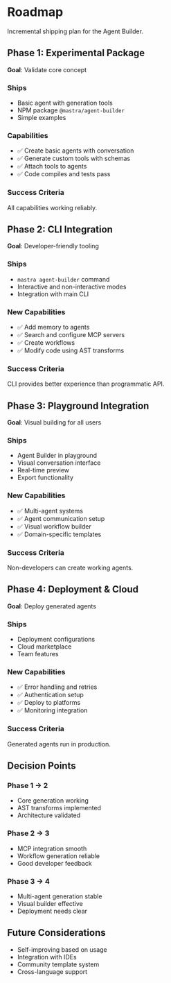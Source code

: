 # Roadmap

Incremental shipping plan for the Agent Builder.

## Phase 1: Experimental Package

**Goal**: Validate core concept

### Ships
- Basic agent with generation tools
- NPM package `@mastra/agent-builder`
- Simple examples

### Capabilities
- ✅ Create basic agents with conversation
- ✅ Generate custom tools with schemas
- ✅ Attach tools to agents
- ✅ Code compiles and tests pass

### Success Criteria
All capabilities working reliably.

## Phase 2: CLI Integration

**Goal**: Developer-friendly tooling

### Ships
- `mastra agent-builder` command
- Interactive and non-interactive modes
- Integration with main CLI

### New Capabilities
- ✅ Add memory to agents
- ✅ Search and configure MCP servers
- ✅ Create workflows
- ✅ Modify code using AST transforms

### Success Criteria
CLI provides better experience than programmatic API.

## Phase 3: Playground Integration

**Goal**: Visual building for all users

### Ships
- Agent Builder in playground
- Visual conversation interface
- Real-time preview
- Export functionality

### New Capabilities
- ✅ Multi-agent systems
- ✅ Agent communication setup
- ✅ Visual workflow builder
- ✅ Domain-specific templates

### Success Criteria
Non-developers can create working agents.

## Phase 4: Deployment & Cloud

**Goal**: Deploy generated agents

### Ships
- Deployment configurations
- Cloud marketplace
- Team features

### New Capabilities
- ✅ Error handling and retries
- ✅ Authentication setup
- ✅ Deploy to platforms
- ✅ Monitoring integration

### Success Criteria
Generated agents run in production.

## Decision Points

### Phase 1 → 2
- Core generation working
- AST transforms implemented
- Architecture validated

### Phase 2 → 3  
- MCP integration smooth
- Workflow generation reliable
- Good developer feedback

### Phase 3 → 4
- Multi-agent generation stable
- Visual builder effective
- Deployment needs clear

## Future Considerations

- Self-improving based on usage
- Integration with IDEs
- Community template system
- Cross-language support